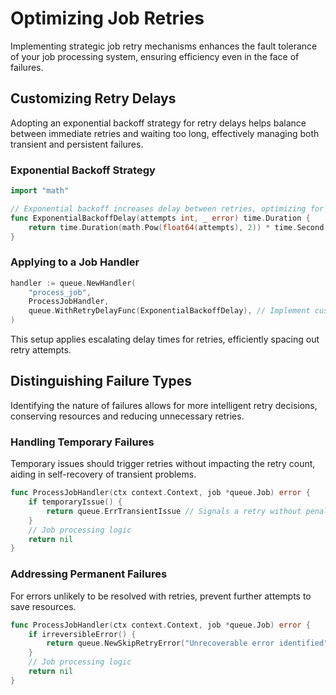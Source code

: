 # Optimizing Job Retries

Implementing strategic job retry mechanisms enhances the fault tolerance of your job processing system, ensuring efficiency even in the face of failures.

## Customizing Retry Delays

Adopting an exponential backoff strategy for retry delays helps balance between immediate retries and waiting too long, effectively managing both transient and persistent failures.

### Exponential Backoff Strategy

```go
import "math"

// Exponential backoff increases delay between retries, optimizing for temporary outage recovery.
func ExponentialBackoffDelay(attempts int, _ error) time.Duration {
    return time.Duration(math.Pow(float64(attempts), 2)) * time.Second
}
```

### Applying to a Job Handler

```go
handler := queue.NewHandler(
    "process_job",
    ProcessJobHandler,
    queue.WithRetryDelayFunc(ExponentialBackoffDelay), // Implement custom retry delay
)
```

This setup applies escalating delay times for retries, efficiently spacing out retry attempts.

## Distinguishing Failure Types

Identifying the nature of failures allows for more intelligent retry decisions, conserving resources and reducing unnecessary retries.

### Handling Temporary Failures

Temporary issues should trigger retries without impacting the retry count, aiding in self-recovery of transient problems.

```go
func ProcessJobHandler(ctx context.Context, job *queue.Job) error {
    if temporaryIssue() {
        return queue.ErrTransientIssue // Signals a retry without penalty
    }
    // Job processing logic
    return nil
}
```

### Addressing Permanent Failures

For errors unlikely to be resolved with retries, prevent further attempts to save resources.

```go
func ProcessJobHandler(ctx context.Context, job *queue.Job) error {
    if irreversibleError() {
        return queue.NewSkipRetryError("Unrecoverable error identified") // Cease retries
    }
    // Job processing logic
    return nil
}
```